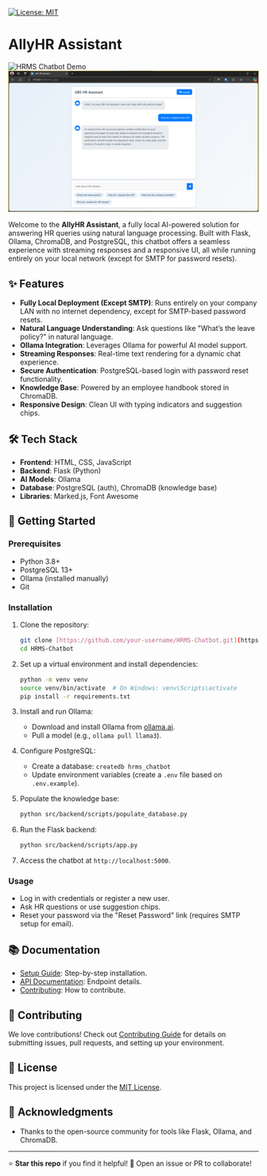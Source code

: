 [![License: MIT](https://img.shields.io/badge/License-MIT-yellow.svg)](https://opensource.org/licenses/MIT)

# AllyHR Assistant

![HRMS Chatbot Demo](docs/demo.gif)
![HRMS Chatbot Demo](docs/demo.png)

Welcome to the **AllyHR Assistant**, a fully local AI-powered solution for answering HR queries using natural language processing. Built with Flask, Ollama, ChromaDB, and PostgreSQL, this chatbot offers a seamless experience with streaming responses and a responsive UI, all while running entirely on your local network (except for SMTP for password resets).

## ✨ Features

  - **Fully Local Deployment (Except SMTP)**: Runs entirely on your company LAN with no internet dependency, except for SMTP-based password resets.
  - **Natural Language Understanding**: Ask questions like "What’s the leave policy?" in natural language.
  - **Ollama Integration**: Leverages Ollama for powerful AI model support.
  - **Streaming Responses**: Real-time text rendering for a dynamic chat experience.
  - **Secure Authentication**: PostgreSQL-based login with password reset functionality.
  - **Knowledge Base**: Powered by an employee handbook stored in ChromaDB.
  - **Responsive Design**: Clean UI with typing indicators and suggestion chips.

## 🛠 Tech Stack

  - **Frontend**: HTML, CSS, JavaScript
  - **Backend**: Flask (Python)
  - **AI Models**: Ollama
  - **Database**: PostgreSQL (auth), ChromaDB (knowledge base)
  - **Libraries**: Marked.js, Font Awesome

## 🚀 Getting Started

### Prerequisites

  - Python 3.8+
  - PostgreSQL 13+
  - Ollama (installed manually)
  - Git

### Installation

1.  Clone the repository:
    ```bash
    git clone [https://github.com/your-username/HRMS-Chatbot.git](https://github.com/your-username/HRMS-Chatbot.git)
    cd HRMS-Chatbot
    ``` 
2.  Set up a virtual environment and install dependencies:
    ```bash
    python -m venv venv
    source venv/bin/activate  # On Windows: venv\Scripts\activate
    pip install -r requirements.txt
    ```
3.  Install and run Ollama:
      - Download and install Ollama from [ollama.ai](https://ollama.ai).
      - Pull a model (e.g., `ollama pull llama3`).

4.  Configure PostgreSQL:
      - Create a database: `createdb hrms_chatbot`
      - Update environment variables (create a `.env` file based on `.env.example`).
  
5.  Populate the knowledge base:
    ```bash
    python src/backend/scripts/populate_database.py
    ```
6.  Run the Flask backend:
    ```bash
    python src/backend/scripts/app.py
    ```
7.  Access the chatbot at `http://localhost:5000`.

### Usage

  - Log in with credentials or register a new user.
  - Ask HR questions or use suggestion chips.
  - Reset your password via the "Reset Password" link (requires SMTP setup for email).

## 📚 Documentation

  - [Setup Guide](docs/setup.md): Step-by-step installation.
  - [API Documentation](docs/api.md): Endpoint details.
  - [Contributing](docs/contributing.md): How to contribute.

## 🤝 Contributing

We love contributions\! Check out [Contributing Guide](docs/contributing.md) for details on submitting issues, pull requests, and setting up your environment.

## 📜 License

This project is licensed under the [MIT License](LICENSE).

## 🌟 Acknowledgments

  - Thanks to the open-source community for tools like Flask, Ollama, and ChromaDB.

-----

⭐ **Star this repo** if you find it helpful\! 🚀 Open an issue or PR to collaborate\!
